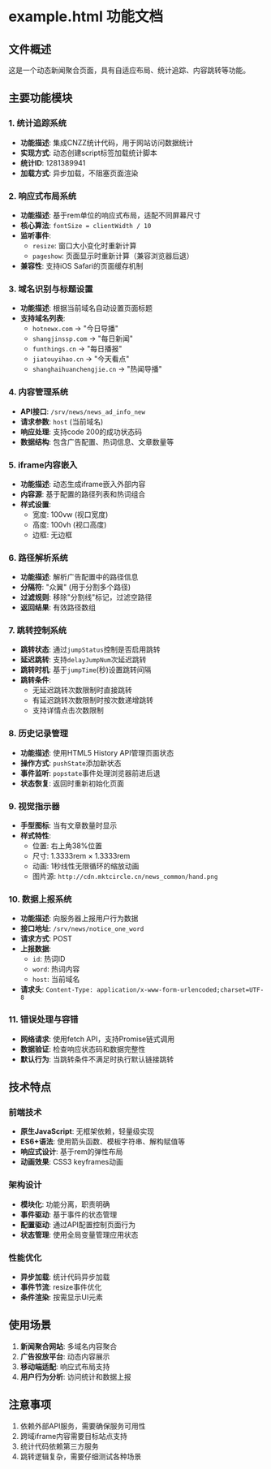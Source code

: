 # example.html 功能文档

## 文件概述
这是一个动态新闻聚合页面，具有自适应布局、统计追踪、内容跳转等功能。

## 主要功能模块

### 1. 统计追踪系统
- **功能描述**: 集成CNZZ统计代码，用于网站访问数据统计
- **实现方式**: 动态创建script标签加载统计脚本
- **统计ID**: 1281389941
- **加载方式**: 异步加载，不阻塞页面渲染

### 2. 响应式布局系统
- **功能描述**: 基于rem单位的响应式布局，适配不同屏幕尺寸
- **核心算法**: `fontSize = clientWidth / 10`
- **监听事件**: 
  - `resize`: 窗口大小变化时重新计算
  - `pageshow`: 页面显示时重新计算（兼容浏览器后退）
- **兼容性**: 支持iOS Safari的页面缓存机制

### 3. 域名识别与标题设置
- **功能描述**: 根据当前域名自动设置页面标题
- **支持域名列表**:
  - `hotnewx.com` → "今日导播"
  - `shangjinssp.com` → "每日新闻"
  - `funthings.cn` → "每日播报"
  - `jiatouyihao.cn` → "今天看点"
  - `shanghaihuanchengjie.cn` → "热闻导播"

### 4. 内容管理系统
- **API接口**: `/srv/news/news_ad_info_new`
- **请求参数**: `host` (当前域名)
- **响应处理**: 支持code 200的成功状态码
- **数据结构**: 包含广告配置、热词信息、文章数量等

### 5. iframe内容嵌入
- **功能描述**: 动态生成iframe嵌入外部内容
- **内容源**: 基于配置的路径列表和热词组合
- **样式设置**: 
  - 宽度: 100vw (视口宽度)
  - 高度: 100vh (视口高度)
  - 边框: 无边框

### 6. 路径解析系统
- **功能描述**: 解析广告配置中的路径信息
- **分隔符**: "众翼" (用于分割多个路径)
- **过滤规则**: 移除"分割线"标记，过滤空路径
- **返回结果**: 有效路径数组

### 7. 跳转控制系统
- **跳转状态**: 通过`jumpStatus`控制是否启用跳转
- **延迟跳转**: 支持`delayJumpNum`次延迟跳转
- **跳转时机**: 基于`jumpTime`(秒)设置跳转间隔
- **跳转条件**: 
  - 无延迟跳转次数限制时直接跳转
  - 有延迟跳转次数限制时按次数递增跳转
  - 支持详情点击次数限制

### 8. 历史记录管理
- **功能描述**: 使用HTML5 History API管理页面状态
- **操作方式**: `pushState`添加新状态
- **事件监听**: `popstate`事件处理浏览器前进后退
- **状态恢复**: 返回时重新初始化页面

### 9. 视觉指示器
- **手型图标**: 当有文章数量时显示
- **样式特性**:
  - 位置: 右上角38%位置
  - 尺寸: 1.3333rem × 1.3333rem
  - 动画: 1秒线性无限循环的缩放动画
  - 图片源: `http://cdn.mktcircle.cn/news_common/hand.png`

### 10. 数据上报系统
- **功能描述**: 向服务器上报用户行为数据
- **接口地址**: `/srv/news/notice_one_word`
- **请求方式**: POST
- **上报数据**:
  - `id`: 热词ID
  - `word`: 热词内容
  - `host`: 当前域名
- **请求头**: `Content-Type: application/x-www-form-urlencoded;charset=UTF-8`

### 11. 错误处理与容错
- **网络请求**: 使用fetch API，支持Promise链式调用
- **数据验证**: 检查响应状态码和数据完整性
- **默认行为**: 当跳转条件不满足时执行默认链接跳转

## 技术特点

### 前端技术
- **原生JavaScript**: 无框架依赖，轻量级实现
- **ES6+语法**: 使用箭头函数、模板字符串、解构赋值等
- **响应式设计**: 基于rem的弹性布局
- **动画效果**: CSS3 keyframes动画

### 架构设计
- **模块化**: 功能分离，职责明确
- **事件驱动**: 基于事件的状态管理
- **配置驱动**: 通过API配置控制页面行为
- **状态管理**: 使用全局变量管理应用状态

### 性能优化
- **异步加载**: 统计代码异步加载
- **事件节流**: resize事件优化
- **条件渲染**: 按需显示UI元素

## 使用场景
1. **新闻聚合网站**: 多域名内容聚合
2. **广告投放平台**: 动态内容展示
3. **移动端适配**: 响应式布局支持
4. **用户行为分析**: 访问统计和数据上报

## 注意事项
1. 依赖外部API服务，需要确保服务可用性
2. 跨域iframe内容需要目标站点支持
3. 统计代码依赖第三方服务
4. 跳转逻辑复杂，需要仔细测试各种场景 